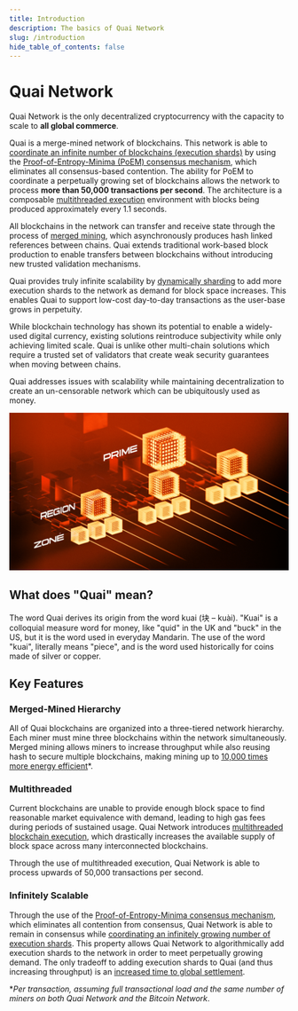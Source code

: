 ```yaml
---
title: Introduction
description: The basics of Quai Network
slug: /introduction
hide_table_of_contents: false
---
```


# Quai Network

Quai Network is the only decentralized cryptocurrency with the capacity to scale to **all global commerce**.

Quai is a merge-mined network of blockchains. This network is able to [coordinate an infinite number of blockchains (execution shards)](./infinite-execution-shards/) by using the [Proof-of-Entropy-Minima (PoEM) consensus mechanism](./poem), which eliminates all consensus-based contention. The ability for PoEM to coordinate a perpetually growing set of blockchains allows the network to process **more than 50,000 transactions per second**. The architecture is a composable [multithreaded execution](./multithreaded-execution) environment with blocks being produced approximately every 1.1 seconds.

All blockchains in the network can transfer and receive state through the process of [merged mining](./merged-mining), which asynchronously produces hash linked references between chains. Quai extends traditional work-based block production to enable transfers between blockchains without introducing new trusted validation mechanisms.

Quai provides truly infinite scalability by [dynamically sharding](./dynamic-sharding) to add more execution shards to the network as demand for block space increases. This enables Quai to support low-cost day-to-day transactions as the user-base grows in perpetuity.

While blockchain technology has shown its potential to enable a widely-used digital currency, existing solutions reintroduce subjectivity while only achieving limited scale. Quai is unlike other multi-chain solutions which require a trusted set of validators that create weak security guarantees when moving between chains.

Quai addresses issues with scalability while maintaining decentralization to create an un-censorable network which can be ubiquitously used as money.

![Hierarchical Structure](../../static/img/HierarchicalStructure.jpg)

## What does "Quai" mean?

The word Quai derives its origin from the word kuai (块 – kuài). "Kuai" is a colloquial measure word for money, like "quid" in the UK and "buck" in the US, but it is the word used in everyday Mandarin. The use of the word "kuai", literally means "piece", and is the word used historically for coins made of silver or copper.

## Key Features

### Merged-Mined Hierarchy

All of Quai blockchains are organized into a three-tiered network hierarchy. Each miner must mine three blockchains within the network simultaneously. Merged mining allows miners to increase throughput while also reusing hash to secure multiple blockchains, making mining up to [10,000 times more energy efficient](./energy-efficiency)\*.

### Multithreaded

Current blockchains are unable to provide enough block space to find reasonable market equivalence with demand, leading to high gas fees during periods of sustained usage. Quai Network introduces [multithreaded blockchain execution](./multithreaded-execution), which drastically increases the available supply of block space across many interconnected blockchains.

Through the use of multithreaded execution, Quai Network is able to process upwards of 50,000 transactions per second.

### Infinitely Scalable

Through the use of the [Proof-of-Entropy-Minima consensus mechanism](./poem), which eliminates all contention from consensus, Quai Network is able to remain in consensus while [coordinating an infinitely growing number of execution shards](./infinite-execution-shards). This property allows Quai Network to algorithmically add execution shards to the network in order to meet perpetually growing demand. The only tradeoff to adding execution shards to Quai (and thus increasing throughput) is an [increased time to global settlement](./dynamic-sharding).

\*_Per transaction, assuming full transactional load and the same number of miners on both Quai Network and the Bitcoin Network_.
